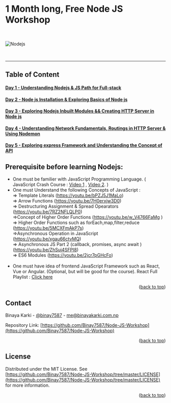 # 1 Month long, Free Node JS Workshop

<br/>

![Nodejs ](https://miro.medium.com/max/720/1*cqQsY4mgoBbzWgG_XCYSjg.png)

<br/>

* * *
<!-- TABLE OF CONTENT -->
## Table of Content
#### [Day 1 - Understanding Nodejs & JS Path for Full-stack](./day1)
#### [Day 2 - Node js Installation & Exploring Basics of Node js](./day2)
#### [Day 3 - Exploring Nodejs Inbuilt Modules && Creating HTTP Server in Node js](./day3)
#### [Day 4 - Understanding Network Fundamentals, Routings in HTTP Server & Using Nodemon](./day4)
#### [Day 5 - Exploring express Framework and Understanding the Concept of API](./day5)
<!-- #### [Day 6 - State management with Redux](./day6)
#### [Day 7 - React router, custom hooks, styling app with CSS and webpack](./day7)
#### [Day 8 - GraphQL](./day8)
#### [Day 9 - Typescript](./day9)
#### [Day 10 - React Native](./day10)
#### [Day 11 - CI/CD](./day11)
#### [Day 12 - Containers](./day12)
#### [Day 13 - Using relational databases](./day13) -->

<!-- PREREQUISITE -->
## Prerequisite before learning Nodejs:

- One must be familier with JavaScript Programming Language.
  ( JavaScript Crash Course : [Video 1](https://youtu.be/jtdlCWiXZGE) , [Video 2](https://youtu.be/3Yc40RINnG0). ) <br/>
- One must Understand the following Concepts of JavaScript :<br/>
  => Template Literals (https://youtu.be/bPZJ5J1MaLo)<br/>
  => Arrow Functions (https://youtu.be/7H0erxjw3D0)<br/>
  => Destructuring Assignment & Spread Opearators (https://youtu.be/7RZ2NFLQLP0)<br/>
  =>Concept of Higher Order Functions (https://youtu.be/w_V4766FaMg )<br/>
  => Higher Order Functions such as forEach,map,filter,reduce (https://youtu.be/5MCXFmAkP7s)<br/>
  =>Asynchronous Operation in JavaScript (https://youtu.be/xgau66ctvMQ) <br/>
  => Asynchronous JS Part 2 (callback, promises, async await ) (https://youtu.be/ZhSuj4SFPI8)<br/>
  => ES6 Modules (https://youtu.be/2jcr7pGHcFo)<br/><br/>
- One must have idea of frontend JavaScript Framework such as React, Vue or Angular. (Optional, but will be good for the course).
  React Full Playlist : [Click here](https://bit.ly/ek_react_js_playlist)

<p align="right">(<a href="#top">back to top</a>)</p>

<!-- CONTACT -->
## Contact

Binaya Karki - [@binay7587](https://www.linkedin.com/binay7587) - me@binayakarki.com.np

Repository Link: [https://github.com/Binay7587/Node-JS-Workshop](https://github.com/Binay7587/Node-JS-Workshop)

<p align="right">(<a href="#top">back to top</a>)</p>

<!-- LICENSE -->
## License

Distributed under the MIT License. See [https://github.com/Binay7587/Node-JS-Workshop/tree/master/LICENSE](https://github.com/Binay7587/Node-JS-Workshop/tree/master/LICENSE) for more information.

<p align="right">(<a href="#top">back to top</a>)</p>
